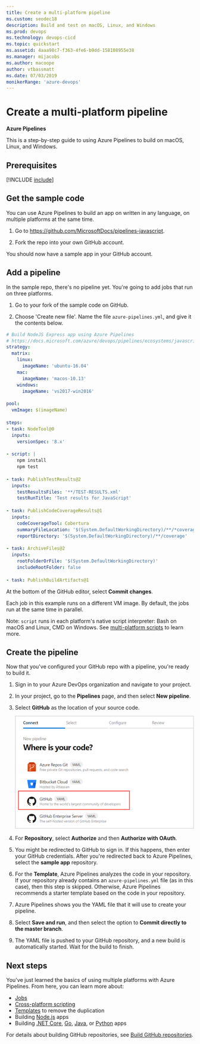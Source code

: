 ```yaml
---
title: Create a multi-platform pipeline
ms.custom: seodec18
description: Build and test on macOS, Linux, and Windows
ms.prod: devops
ms.technology: devops-cicd
ms.topic: quickstart
ms.assetid: 4aaa98c7-f363-4fe6-b9dd-158108955e38
ms.manager: mijacobs
ms.author: macoope
author: vtbassmatt
ms.date: 07/03/2019
monikerRange: 'azure-devops'
---
```


# Create a multi-platform pipeline

**Azure Pipelines**

This is a step-by-step guide to using Azure Pipelines to build on macOS, Linux, and Windows.

## Prerequisites

[!INCLUDE [include](_shared/prerequisites.md)]

## Get the sample code

You can use Azure Pipelines to build an app on written in any language, on multiple platforms at the same time.

1. Go to https://github.com/MicrosoftDocs/pipelines-javascript.

1. Fork the repo into your own GitHub account.

You should now have a sample app in your GitHub account.

## Add a pipeline

In the sample repo, there's no pipeline yet.
You're going to add jobs that run on three platforms.

1. Go to your fork of the sample code on GitHub.

1. Choose 'Create new file'. Name the file `azure-pipelines.yml`, and give it the contents below.

```yaml
# Build NodeJS Express app using Azure Pipelines
# https://docs.microsoft.com/azure/devops/pipelines/ecosystems/javascript?view=azure-devops
strategy:
  matrix:
    linux:
      imageName: 'ubuntu-16.04'
    mac:
      imageName: 'macos-10.13'
    windows:
      imageName: 'vs2017-win2016'

pool:
  vmImage: $(imageName)

steps:
- task: NodeTool@0
  inputs:
    versionSpec: '8.x'

- script: |
    npm install
    npm test

- task: PublishTestResults@2
  inputs:
    testResultsFiles: '**/TEST-RESULTS.xml'
    testRunTitle: 'Test results for JavaScript'

- task: PublishCodeCoverageResults@1
  inputs: 
    codeCoverageTool: Cobertura
    summaryFileLocation: '$(System.DefaultWorkingDirectory)/**/*coverage.xml'
    reportDirectory: '$(System.DefaultWorkingDirectory)/**/coverage'

- task: ArchiveFiles@2
  inputs:
    rootFolderOrFile: '$(System.DefaultWorkingDirectory)'
    includeRootFolder: false

- task: PublishBuildArtifacts@1
```

At the bottom of the GitHub editor, select **Commit changes**.

Each job in this example runs on a different VM image.
By default, the jobs run at the same time in parallel.

Note: `script` runs in each platform's native script interpreter: Bash on macOS and Linux, CMD on Windows.
See [multi-platform scripts](scripts/cross-platform-scripting.md) to learn more.

## Create the pipeline

Now that you've configured your GitHub repo with a pipeline, you're ready to build it.

1. Sign in to your Azure DevOps organization and navigate to your project.

1. In your project, go to the **Pipelines** page, and then select **New pipeline**.

1. Select **GitHub** as the location of your source code.

   ![Select GitHub](_img/get-started-yaml/new-pipeline.png)

1. For **Repository**, select **Authorize** and then **Authorize with OAuth**. 

1. You might be redirected to GitHub to sign in. If this happens, then enter your GitHub credentials. After you're redirected back to Azure Pipelines, select the **sample app** repository.

1. For the **Template**, Azure Pipelines analyzes the code in your repository. If your repository already contains an `azure-pipelines.yml` file (as in this case), then this step is skipped. Otherwise, Azure Pipelines recommends a starter template based on the code in your repository.

1. Azure Pipelines shows you the YAML file that it will use to create your pipeline.

1. Select **Save and run**, and then select the option to **Commit directly to the master branch**.

1. The YAML file is pushed to your GitHub repository, and a new build is automatically started. Wait for the build to finish.

## Next steps

You've just learned the basics of using multiple platforms with Azure Pipelines. From here, you can learn more about:

* [Jobs](process/phases.md?tabs=yaml)
* [Cross-platform scripting](scripts/cross-platform-scripting.md)
* [Templates](process/templates.md) to remove the duplication
* Building [Node.js](ecosystems/javascript.md) apps
* Building [.NET Core](ecosystems/dotnet-core.md), [Go](ecosystems/go.md), [Java](ecosystems/java.md), or [Python](ecosystems/python.md) apps

For details about building GitHub repositories, see [Build GitHub repositories](repos/github.md).
